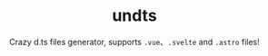 <div align="center">

# undts

Crazy d.ts files generator, supports `.vue`、`.svelte` and `.astro` files!

</div>
